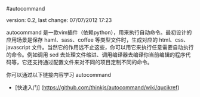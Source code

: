 #autocommand

version: 0.2, last change: 07/07/2012 17:23

autocommand 是一款vim插件（依赖python），用来执行自动命令。最初设计的应用场景是保存 haml、sass、coffee 等类型文件时，生成对应的 html、css、javascript 文件。当然它的作用远不止这些，你可以用它来执行任意需要自动执行的命令。例如调用 sed 去处理文件缩进、调用编译器去编译你当前编辑的程序代码等，它还支持通过配置文件来对不同的项目定制不同的命令。

你可以通过以下链接内容学习 autocommand

- [快速入门] (https://github.com/thinkjs/autocommand/wiki/qucikref) 
